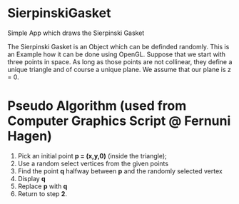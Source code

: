 # SierpinskiGasket
Simple App which draws the Sierpinski Gasket

The Sierpinski Gasket is an Object which can be definded randomly. This is an Example how it can be done using OpenGL. Suppose that
we start with three points in space. As long as those points are not collinear, they define a unique triangle and of course a unique plane.
We assume that our plane is z = 0. 


# Pseudo Algorithm (used from Computer Graphics Script @ Fernuni Hagen)
1. Pick an initial point **p = (x,y,0)** (inside the triangle);
2. Use a random select vertices from the given points
3. Find the point **q** halfway between **p** and the randomly selected vertex
4. Display **q**
5. Replace **p** with **q**
6. Return to step **2**.




